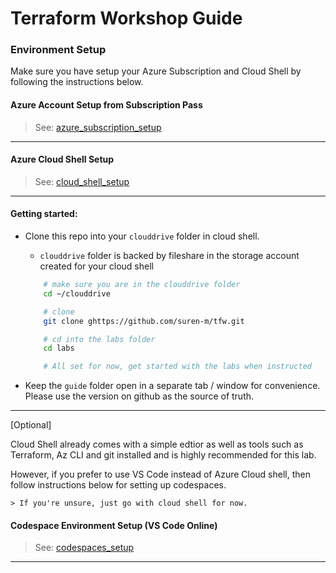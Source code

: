 # Terraform Workshop Guide

### Environment Setup

Make sure you have setup your Azure Subscription and Cloud Shell by following the instructions below.

####  Azure Account Setup from Subscription Pass

> See: [azure_subscription_setup](https://github.com/suren-m/remote-workshop-env/blob/master/azure_subscription/az_subscription_setup.md)

---
####  Azure Cloud Shell Setup

> See: [cloud_shell_setup](https://github.com/suren-m/remote-workshop-env/blob/master/cloud_shell/cloud_shell_setup.md)

---

#### Getting started:

* Clone this repo into your `clouddrive` folder in cloud shell.

    *   `clouddrive` folder is backed by fileshare in the storage account created for your cloud shell

    ```bash
        # make sure you are in the clouddrive folder 
        cd ~/clouddrive

        # clone
        git clone ghttps://github.com/suren-m/tfw.git

        # cd into the labs folder
        cd labs    

        # All set for now, get started with the labs when instructed
    ```

* Keep the `guide` folder open in a separate tab / window for convenience. Please use the version on github as the source of truth.

---

[Optional]

Cloud Shell already comes with a simple edtior as well as tools such as Terraform, Az CLI and git installed and is highly recommended  for this lab. 

However, if you prefer to use VS Code instead of Azure Cloud shell, then follow instructions below for setting up codespaces.

    > If you're unsure, just go with cloud shell for now.

#### Codespace Environment Setup (VS Code Online)

> See: [codespaces_setup](https://github.com/suren-m/remote-workshop-env/blob/master/codespaces/codespaces_setup.md)

---
